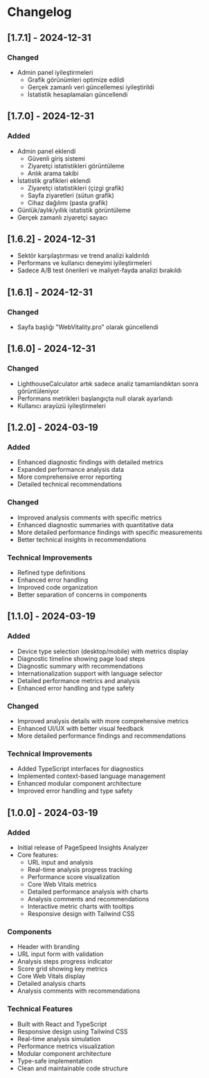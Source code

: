 # Changelog

## [1.7.1] - 2024-12-31

### Changed
- Admin panel iyileştirmeleri
  - Grafik görünümleri optimize edildi
  - Gerçek zamanlı veri güncellemesi iyileştirildi
  - İstatistik hesaplamaları güncellendi

## [1.7.0] - 2024-12-31

### Added
- Admin panel eklendi
  - Güvenli giriş sistemi
  - Ziyaretçi istatistikleri görüntüleme
  - Anlık arama takibi
- İstatistik grafikleri eklendi
  - Ziyaretçi istatistikleri (çizgi grafik)
  - Sayfa ziyaretleri (sütun grafik)
  - Cihaz dağılımı (pasta grafik)
- Günlük/aylık/yıllık istatistik görüntüleme
- Gerçek zamanlı ziyaretçi sayacı

## [1.6.2] - 2024-12-31
- Sektör karşılaştırması ve trend analizi kaldırıldı
- Performans ve kullanıcı deneyimi iyileştirmeleri
- Sadece A/B test önerileri ve maliyet-fayda analizi bırakıldı

## [1.6.1] - 2024-12-31

### Changed
- Sayfa başlığı "WebVitality.pro" olarak güncellendi

## [1.6.0] - 2024-12-31

### Changed
- LighthouseCalculator artık sadece analiz tamamlandıktan sonra görüntüleniyor
- Performans metrikleri başlangıçta null olarak ayarlandı
- Kullanıcı arayüzü iyileştirmeleri

## [1.2.0] - 2024-03-19

### Added
- Enhanced diagnostic findings with detailed metrics
- Expanded performance analysis data
- More comprehensive error reporting
- Detailed technical recommendations

### Changed
- Improved analysis comments with specific metrics
- Enhanced diagnostic summaries with quantitative data
- More detailed performance findings with specific measurements
- Better technical insights in recommendations

### Technical Improvements
- Refined type definitions
- Enhanced error handling
- Improved code organization
- Better separation of concerns in components

## [1.1.0] - 2024-03-19

### Added
- Device type selection (desktop/mobile) with metrics display
- Diagnostic timeline showing page load steps
- Diagnostic summary with recommendations
- Internationalization support with language selector
- Detailed performance metrics and analysis
- Enhanced error handling and type safety

### Changed
- Improved analysis details with more comprehensive metrics
- Enhanced UI/UX with better visual feedback
- More detailed performance findings and recommendations

### Technical Improvements
- Added TypeScript interfaces for diagnostics
- Implemented context-based language management
- Enhanced modular component architecture
- Improved error handling and type safety

## [1.0.0] - 2024-03-19

### Added
- Initial release of PageSpeed Insights Analyzer
- Core features:
  - URL input and analysis
  - Real-time analysis progress tracking
  - Performance score visualization
  - Core Web Vitals metrics
  - Detailed performance analysis with charts
  - Analysis comments and recommendations
  - Interactive metric charts with tooltips
  - Responsive design with Tailwind CSS

### Components
- Header with branding
- URL input form with validation
- Analysis steps progress indicator
- Score grid showing key metrics
- Core Web Vitals display
- Detailed analysis charts
- Analysis comments with recommendations

### Technical Features
- Built with React and TypeScript
- Responsive design using Tailwind CSS
- Real-time analysis simulation
- Performance metrics visualization
- Modular component architecture
- Type-safe implementation
- Clean and maintainable code structure